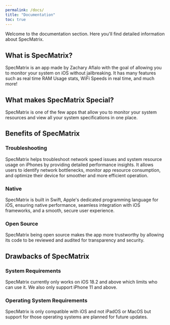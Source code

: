 ```yaml
---
permalink: /docs/
title: "Documentation"
toc: true
---
```


Welcome to the documentation section. Here you'll find detailed information about SpecMatrix.

## What is SpecMatrix?
SpecMatrix is an app made by Zachary Aflalo with the goal of allowing you to monitor your system on iOS without jailbreaking. It has many features such as real time RAM Usage stats, WiFi Speeds in real time, and much more!

## What makes SpecMatrix Special?

SpecMatrix is one of the few apps that allow you to monitor your system resources and view all your system specifications in one place.

## Benefits of SpecMatrix

### Troubleshooting
SpecMatrix helps troubleshoot network speed issues and system resource usage on iPhones by providing detailed performance insights. It allows users to identify network bottlenecks, monitor app resource consumption, and optimize their device for smoother and more efficient operation.

### Native
SpecMatrix is built in Swift, Apple's dedicated programming language for iOS, ensuring native performance, seamless integration with iOS frameworks, and a smooth, secure user experience.

### Open Source
SpecMatrix being open source makes the app more trustworthy by allowing its code to be reviewed and audited for transparency and security.

## Drawbacks of SpecMatrix

### System Requirements
SpecMatrix currently only works on iOS 18.2 and above which limits who can use it. We also only support iPhone 11 and above.

### Operating System Requirements
SpecMatrix is only compatible with iOS and not iPadOS or MacOS but support for those operating systems are planned for future updates.
